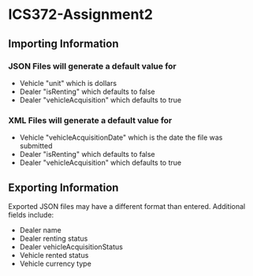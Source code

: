 # ICS372-Assignment2

## Importing Information
### JSON Files will generate a default value for
* Vehicle "unit" which is dollars
* Dealer "isRenting" which defaults to false
* Dealer "vehicleAcquisition" which defaults to true

### XML Files will generate a default value for
* Vehicle "vehicleAcquisitionDate" which is the date the file was submitted
* Dealer "isRenting" which defaults to false
* Dealer "vehicleAcquisition" which defaults to true

## Exporting Information
Exported JSON files may have a different format than entered. Additional fields include:
* Dealer name
* Dealer renting status
* Dealer vehicleAcquisitionStatus
* Vehicle rented status
* Vehicle currency type

